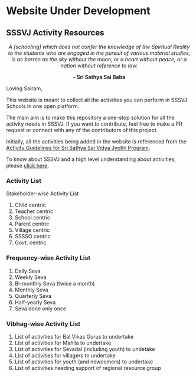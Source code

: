 # Website Under Development
## SSSVJ Activity Resources
<div align="center">
<i>A [schooling] which does not confer the knowledge of the Spiritual Reality to the students who are engaged in the pursuit of various material studies, is as barren as the sky without the moon, or a heart without peace, or a nation without reference to law.</i>

**- Sri Sathya Sai Baba**
</div>

Loving Sairam,

This website is meant to collect all the activities you can perform in SSSVJ Schools in one open platform.

The main aim is to make this repository a one-stop solution for all the activity needs in SSSVJ. If you want to contribute, feel free to make a PR request or connect with any of the contributors of this project.

Initially, all the activities being added in the website is referenced from the [Activity Guidelines for Sri Sathya Sai Vidya Jyothi Program](files/SSSVJ_Activity_Guidelines_v1-1-1.pdf).

To know about SSSVJ and a high level understanding about activities, please [click here](SSSVJ_overview.md).

### Activity List

Stakeholder-wise Activity List

1. Child centric
2. Teacher centric
3. School centric
4. Parent centric
5. Village centric
6. SSSSO centric
7. Govt. centric

### Frequency-wise Activity List

1. Daily Seva
2. Weekly Seva
3. Bi-monthly Seva (twice a month)
4. Monthly Seva
5. Quarterly Seva
6. Half-yearly Seva
7. Seva done only once

### Vibhag-wise Activity List

1. List of activities for Bal Vikas Gurus to undertake
2. List of activities for Mahila to undertake
3. List of activities for Sevadal (including youth) to undetake
4. List of activities for villagers to undertake
5. List of activities for youth (and newcomers) to undertake
6. List of activities needing support of regional resource group